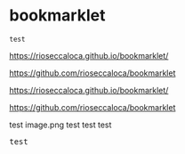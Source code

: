 # bookmarklet

```
test
```

https://rioseccaloca.github.io/bookmarklet/

https://github.com/rioseccaloca/bookmarklet

https://rioseccaloca.github.io/bookmarklet/

https://github.com/rioseccaloca/bookmarklet

test
image.png
test
test
test

<pre>
test
</pre>

